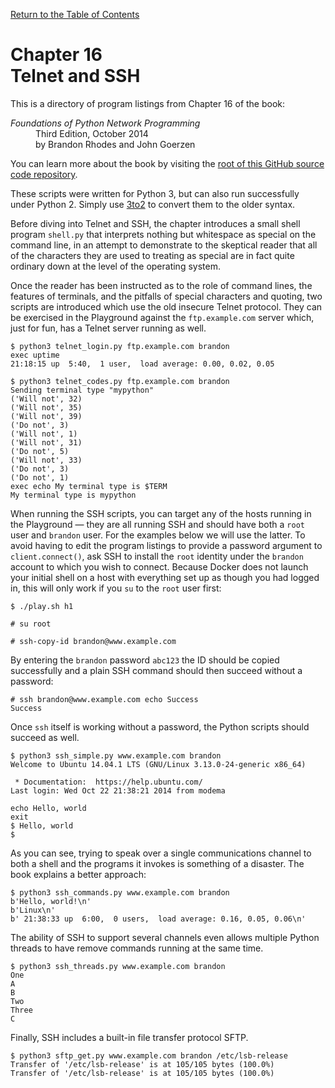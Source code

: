 [Return to the Table of Contents](https://github.com/brandon-rhodes/fopnp#readme)

# Chapter 16<br>Telnet and SSH

This is a directory of program listings from Chapter 16 of the book:

<dl>
<dt><i>Foundations of Python Network Programming</i></dt>
<dd>
Third Edition, October 2014<br>
by Brandon Rhodes and John Goerzen
</dd>
</dl>

You can learn more about the book by visiting the
[root of this GitHub source code repository](https://github.com/brandon-rhodes/fopnp#readme).

These scripts were written for Python 3, but can also run successfully
under Python 2.  Simply use [3to2](https://pypi.python.org/pypi/3to2) to
convert them to the older syntax.

Before diving into Telnet and SSH, the chapter introduces a small shell
program `shell.py` that interprets nothing but whitespace as special on
the command line, in an attempt to demonstrate to the skeptical reader
that all of the characters they are used to treating as special are in
fact quite ordinary down at the level of the operating system.

Once the reader has been instructed as to the role of command lines, the
features of terminals, and the pitfalls of special characters and
quoting, two scripts are introduced which use the old insecure Telnet
protocol.  They can be exercised in the Playground against the
`ftp.example.com` server which, just for fun, has a Telnet server
running as well.

```
$ python3 telnet_login.py ftp.example.com brandon
exec uptime
21:18:15 up  5:40,  1 user,  load average: 0.00, 0.02, 0.05
```

```
$ python3 telnet_codes.py ftp.example.com brandon
Sending terminal type "mypython"
('Will not', 32)
('Will not', 35)
('Will not', 39)
('Do not', 3)
('Will not', 1)
('Will not', 31)
('Do not', 5)
('Will not', 33)
('Do not', 3)
('Do not', 1)
exec echo My terminal type is $TERM
My terminal type is mypython
```

When running the SSH scripts, you can target any of the hosts running in
the Playground — they are all running SSH and should have both a `root`
user and `brandon` user.  For the examples below we will use the latter.
To avoid having to edit the program listings to provide a password
argument to `client.connect()`, ask SSH to install the `root` identity
under the `brandon` account to which you wish to connect.  Because
Docker does not launch your initial shell on a host with everything set
up as though you had logged in, this will only work if you `su` to the
`root` user first:

    $ ./play.sh h1

    # su root

    # ssh-copy-id brandon@www.example.com

By entering the `brandon` password `abc123` the ID should be copied
successfully and a plain SSH command should then succeed without a
password:

    # ssh brandon@www.example.com echo Success
    Success

Once `ssh` itself is working without a password, the Python scripts
should succeed as well.

```
$ python3 ssh_simple.py www.example.com brandon
Welcome to Ubuntu 14.04.1 LTS (GNU/Linux 3.13.0-24-generic x86_64)

 * Documentation:  https://help.ubuntu.com/
Last login: Wed Oct 22 21:38:21 2014 from modema
echo Hello, world
exit
$ Hello, world
$ 
```

As you can see, trying to speak over a single communications channel to
both a shell and the programs it invokes is something of a disaster.
The book explains a better approach:

```
$ python3 ssh_commands.py www.example.com brandon
b'Hello, world!\n'
b'Linux\n'
b' 21:38:33 up  6:00,  0 users,  load average: 0.16, 0.05, 0.06\n'
```

The ability of SSH to support several channels even allows multiple
Python threads to have remove commands running at the same time.

```
$ python3 ssh_threads.py www.example.com brandon
One
A
B
Two
Three
C
```

Finally, SSH includes a built-in file transfer protocol SFTP.

```
$ python3 sftp_get.py www.example.com brandon /etc/lsb-release
Transfer of '/etc/lsb-release' is at 105/105 bytes (100.0%)
Transfer of '/etc/lsb-release' is at 105/105 bytes (100.0%)
```

